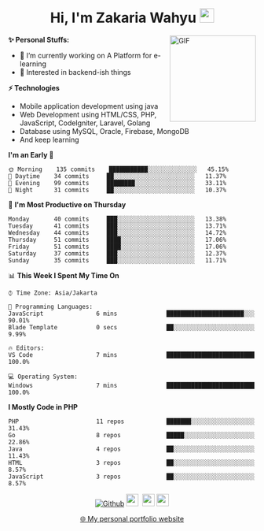 <h1 align="center">Hi, I'm Zakaria Wahyu <img src="https://github.com/TheDudeThatCode/TheDudeThatCode/blob/master/Assets/Hi.gif" width="29px"></h1>

<img align="right" alt="GIF" height="175px" src="https://www.nayakapratama.co.id/wp-content/uploads/2019/07/Website-Maintenance.gif" />

**✨ Personal Stuffs:**
- 🔭 I’m currently working on A Platform for e-learning 
- 🌱 Interested in backend-ish things

**⚡ Technologies**
- Mobile application development using java
- Web Development using HTML/CSS, PHP, JavaScript, CodeIgniter, Laravel, Golang
- Database using MySQL, Oracle, Firebase, MongoDB
- And keep learning

<!--START_SECTION:waka-->
**I'm an Early 🐤** 

```text
🌞 Morning    135 commits    ███████████░░░░░░░░░░░░░░   45.15% 
🌆 Daytime    34 commits     ██░░░░░░░░░░░░░░░░░░░░░░░   11.37% 
🌃 Evening    99 commits     ████████░░░░░░░░░░░░░░░░░   33.11% 
🌙 Night      31 commits     ██░░░░░░░░░░░░░░░░░░░░░░░   10.37%

```
📅 **I'm Most Productive on Thursday** 

```text
Monday       40 commits     ███░░░░░░░░░░░░░░░░░░░░░░   13.38% 
Tuesday      41 commits     ███░░░░░░░░░░░░░░░░░░░░░░   13.71% 
Wednesday    44 commits     ███░░░░░░░░░░░░░░░░░░░░░░   14.72% 
Thursday     51 commits     ████░░░░░░░░░░░░░░░░░░░░░   17.06% 
Friday       51 commits     ████░░░░░░░░░░░░░░░░░░░░░   17.06% 
Saturday     37 commits     ███░░░░░░░░░░░░░░░░░░░░░░   12.37% 
Sunday       35 commits     ███░░░░░░░░░░░░░░░░░░░░░░   11.71%

```


📊 **This Week I Spent My Time On** 

```text
⌚︎ Time Zone: Asia/Jakarta

💬 Programming Languages: 
JavaScript               6 mins              ██████████████████████░░░   90.01% 
Blade Template           0 secs              ██░░░░░░░░░░░░░░░░░░░░░░░   9.99%

🔥 Editors: 
VS Code                  7 mins              █████████████████████████   100.0%

💻 Operating System: 
Windows                  7 mins              █████████████████████████   100.0%

```

**I Mostly Code in PHP** 

```text
PHP                      11 repos            ███████░░░░░░░░░░░░░░░░░░   31.43% 
Go                       8 repos             █████░░░░░░░░░░░░░░░░░░░░   22.86% 
Java                     4 repos             ██░░░░░░░░░░░░░░░░░░░░░░░   11.43% 
HTML                     3 repos             ██░░░░░░░░░░░░░░░░░░░░░░░   8.57% 
JavaScript               3 repos             ██░░░░░░░░░░░░░░░░░░░░░░░   8.57%

```



<!--END_SECTION:waka-->

<p align="center">
<a href="https://github.com/zakariawahyu" target="_blank"><img alt="Github" src="https://img.shields.io/badge/GitHub-%2312100E.svg?&style=for-the-badge&logo=Github&logoColor=white" /></a>
<a href="https://www.twitter.com/_zakariawahyu"><img src="https://img.shields.io/badge/twitter-%231DA1F2.svg?&style=for-the-badge&logo=twitter&logoColor=white" height=25></a> 
<a href="https://www.linkedin.com/in/zakariawahyu"><img src="https://img.shields.io/badge/linkedin-%230077B5.svg?&style=for-the-badge&logo=linkedin&logoColor=white" height=25></a> 
<a href="https://www.instagram.com/_zakariawahyu"><img src="https://img.shields.io/badge/instagram-%23E4405F.svg?&style=for-the-badge&logo=instagram&logoColor=white" height=25></a></p>
<p align="center"><a href="https://www.zakariawahyu.com">🌐 My personal portfolio website</a></p>
